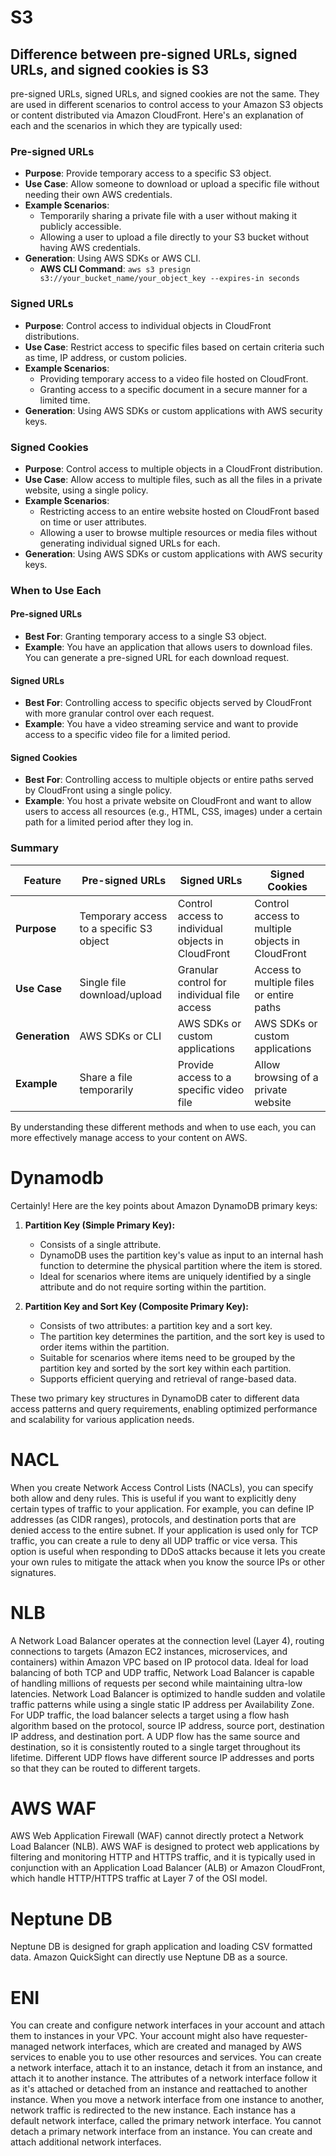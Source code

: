 # S3
## Difference between pre-signed URLs, signed URLs, and signed cookies is S3
pre-signed URLs, signed URLs, and signed cookies are not the same. They are used in different scenarios to control access to your Amazon S3 objects or content distributed via Amazon CloudFront. Here's an explanation of each and the scenarios in which they are typically used:

### Pre-signed URLs
- **Purpose**: Provide temporary access to a specific S3 object.
- **Use Case**: Allow someone to download or upload a specific file without needing their own AWS credentials.
- **Example Scenarios**:
  - Temporarily sharing a private file with a user without making it publicly accessible.
  - Allowing a user to upload a file directly to your S3 bucket without having AWS credentials.
- **Generation**: Using AWS SDKs or AWS CLI.
  - **AWS CLI Command**: `aws s3 presign s3://your_bucket_name/your_object_key --expires-in seconds`

### Signed URLs
- **Purpose**: Control access to individual objects in CloudFront distributions.
- **Use Case**: Restrict access to specific files based on certain criteria such as time, IP address, or custom policies.
- **Example Scenarios**:
  - Providing temporary access to a video file hosted on CloudFront.
  - Granting access to a specific document in a secure manner for a limited time.
- **Generation**: Using AWS SDKs or custom applications with AWS security keys.

### Signed Cookies
- **Purpose**: Control access to multiple objects in a CloudFront distribution.
- **Use Case**: Allow access to multiple files, such as all the files in a private website, using a single policy.
- **Example Scenarios**:
  - Restricting access to an entire website hosted on CloudFront based on time or user attributes.
  - Allowing a user to browse multiple resources or media files without generating individual signed URLs for each.
- **Generation**: Using AWS SDKs or custom applications with AWS security keys.

### When to Use Each

#### Pre-signed URLs
- **Best For**: Granting temporary access to a single S3 object.
- **Example**: You have an application that allows users to download files. You can generate a pre-signed URL for each download request.

#### Signed URLs
- **Best For**: Controlling access to specific objects served by CloudFront with more granular control over each request.
- **Example**: You have a video streaming service and want to provide access to a specific video file for a limited period.

#### Signed Cookies
- **Best For**: Controlling access to multiple objects or entire paths served by CloudFront using a single policy.
- **Example**: You host a private website on CloudFront and want to allow users to access all resources (e.g., HTML, CSS, images) under a certain path for a limited period after they log in.

### Summary

| Feature          | Pre-signed URLs                                  | Signed URLs                                        | Signed Cookies                                    |
|------------------|--------------------------------------------------|---------------------------------------------------|--------------------------------------------------|
| **Purpose**      | Temporary access to a specific S3 object         | Control access to individual objects in CloudFront | Control access to multiple objects in CloudFront |
| **Use Case**     | Single file download/upload                      | Granular control for individual file access        | Access to multiple files or entire paths          |
| **Generation**   | AWS SDKs or CLI                                  | AWS SDKs or custom applications                    | AWS SDKs or custom applications                    |
| **Example**      | Share a file temporarily                         | Provide access to a specific video file            | Allow browsing of a private website               |

By understanding these different methods and when to use each, you can more effectively manage access to your content on AWS.

# Dynamodb 
Certainly! Here are the key points about Amazon DynamoDB primary keys:

1. **Partition Key (Simple Primary Key):**
   - Consists of a single attribute.
   - DynamoDB uses the partition key's value as input to an internal hash function to determine the physical partition where the item is stored.
   - Ideal for scenarios where items are uniquely identified by a single attribute and do not require sorting within the partition.

2. **Partition Key and Sort Key (Composite Primary Key):**
   - Consists of two attributes: a partition key and a sort key.
   - The partition key determines the partition, and the sort key is used to order items within the partition.
   - Suitable for scenarios where items need to be grouped by the partition key and sorted by the sort key within each partition.
   - Supports efficient querying and retrieval of range-based data.

These two primary key structures in DynamoDB cater to different data access patterns and query requirements, enabling optimized performance and scalability for various application needs.
# NACL
When you create Network Access Control Lists (NACLs), you can specify both allow and deny rules. This is useful if you want to explicitly deny certain types of traffic to your application. For example, you can define IP addresses (as CIDR ranges), protocols, and destination ports that are denied access to the entire subnet. If your application is used only for TCP traffic, you can create a rule to deny all UDP traffic or vice versa. This option is useful when responding to DDoS attacks because it lets you create your own rules to mitigate the attack when you know the source IPs or other signatures.

# NLB
A Network Load Balancer operates at the connection level (Layer 4), routing connections to targets (Amazon EC2 instances, microservices, and containers) within Amazon VPC based on IP protocol data. Ideal for load balancing of both TCP and UDP traffic, Network Load Balancer is capable of handling millions of requests per second while maintaining ultra-low latencies. Network Load Balancer is optimized to handle sudden and volatile traffic patterns while using a single static IP address per Availability Zone.
For UDP traffic, the load balancer selects a target using a flow hash algorithm based on the protocol, source IP address, source port, destination IP address, and destination port. A UDP flow has the same source and destination, so it is consistently routed to a single target throughout its lifetime. Different UDP flows have different source IP addresses and ports so that they can be routed to different targets.

# AWS WAF
AWS Web Application Firewall (WAF) cannot directly protect a Network Load Balancer (NLB). AWS WAF is designed to protect web applications by filtering and monitoring HTTP and HTTPS traffic, and it is typically used in conjunction with an Application Load Balancer (ALB) or Amazon CloudFront, which handle HTTP/HTTPS traffic at Layer 7 of the OSI model.
# Neptune DB
Neptune DB is designed for graph application and loading CSV formatted data. Amazon QuickSight can directly use Neptune DB as a source.
# ENI
You can create and configure network interfaces in your account and attach them to instances in your VPC. Your account might also have requester-managed network interfaces, which are created and managed by AWS services to enable you to use other resources and services.
You can create a network interface, attach it to an instance, detach it from an instance, and attach it to another instance. The attributes of a network interface follow it as it's attached or detached from an instance and reattached to another instance. When you move a network interface from one instance to another, network traffic is redirected to the new instance.
Each instance has a default network interface, called the primary network interface. You cannot detach a primary network interface from an instance. You can create and attach additional network interfaces.
